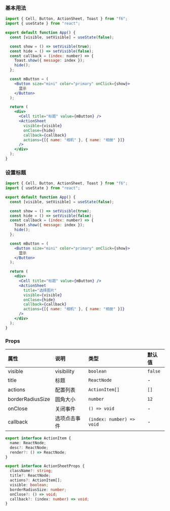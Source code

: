 <div class="block-panel"><h3>基本用法</h3>

```jsx
import { Cell, Button, ActionSheet, Toast } from "f6";
import { useState } from "react";

export default function App() {
  const [visible, setVisible] = useState(false);

  const show = () => setVisible(true);
  const hide = () => setVisible(false);
  const callback = (index: number) => {
    Toast.show({ message: index });
    hide();
  };

  const mButton = (
    <Button size="mini" color="primary" onClick={show}>
      显示
    </Button>
  );

  return (
    <div>
      <Cell title="标题" value={mButton} />
      <ActionSheet
        visible={visible}
        onClose={hide}
        callback={callback}
        actions={[{ name: "相机" }, { name: "相册" }]}
      />
    </div>
  );
}
```
</div>

<div class="block-panel"><h3>设置标题</h3>

```jsx
import { Cell, Button, ActionSheet, Toast } from "f6";
import { useState } from "react";

export default function App() {
  const [visible, setVisible] = useState(false);

  const show = () => setVisible(true);
  const hide = () => setVisible(false);
  const callback = (index: number) => {
    Toast.show({ message: index });
    hide();
  };

  const mButton = (
    <Button size="mini" color="primary" onClick={show}>
      显示
    </Button>
  );

  return (
    <div>
      <Cell title="标题" value={mButton} />
      <ActionSheet
        title="选择图片"
        visible={visible}
        onClose={hide}
        callback={callback}
        actions={[{ name: "相机" }, { name: "相册" }]}
      />
    </div>
  );
}
```
</div>

<div class="block-panel">
<h3> Props</h3>

| 属性 | 说明 | 类型 | 默认值 |
| :-  | :- | :- | :- |
| visible | visibility | `boolean` | `false` |
| title | 标题 | `ReactNode` | - |
| actions | 配置列表 | `ActionItem[]` | `[]` |
| borderRadiusSize | 圆角大小 | `number` | `12` |
| onClose | 关闭事件 | `() => void` | - |
| callback | 选项点击事件 | `(index: number) => void` | - |

```ts
export interface ActionItem {
  name: ReactNode;
  desc?: ReactNode;
  render?: () => ReactNode;
}

export interface ActionSheetProps {
  className?: string;
  title?: ReactNode;
  actions?: ActionItem[];
  visible: boolean;
  borderRadiusSize: number;
  onClose?: () => void;
  callback?: (index: number) => void;
}
```
</div>